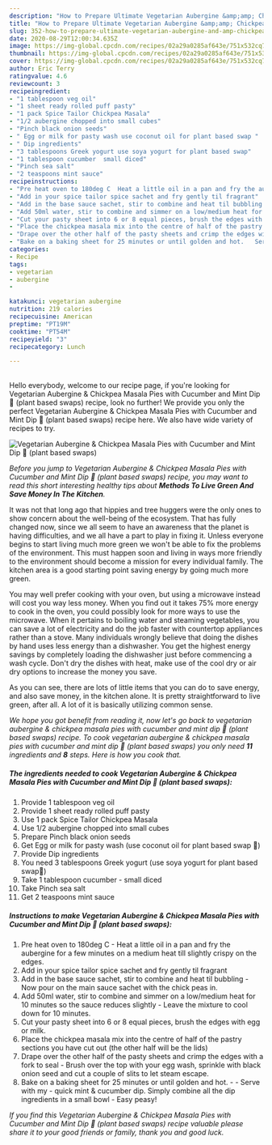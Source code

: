 ```yaml
---
description: "How to Prepare Ultimate Vegetarian Aubergine &amp;amp; Chickpea Masala Pies with Cucumber and Mint Dip 🌱 (plant based swaps)"
title: "How to Prepare Ultimate Vegetarian Aubergine &amp;amp; Chickpea Masala Pies with Cucumber and Mint Dip 🌱 (plant based swaps)"
slug: 352-how-to-prepare-ultimate-vegetarian-aubergine-and-amp-chickpea-masala-pies-with-cucumber-and-mint-dip-plant-based-swaps
date: 2020-08-29T12:00:34.635Z
image: https://img-global.cpcdn.com/recipes/02a29a0285af643e/751x532cq70/vegetarian-aubergine-chickpea-masala-pies-with-cucumber-and-mint-dip-🌱-plant-based-swaps-recipe-main-photo.jpg
thumbnail: https://img-global.cpcdn.com/recipes/02a29a0285af643e/751x532cq70/vegetarian-aubergine-chickpea-masala-pies-with-cucumber-and-mint-dip-🌱-plant-based-swaps-recipe-main-photo.jpg
cover: https://img-global.cpcdn.com/recipes/02a29a0285af643e/751x532cq70/vegetarian-aubergine-chickpea-masala-pies-with-cucumber-and-mint-dip-🌱-plant-based-swaps-recipe-main-photo.jpg
author: Eric Terry
ratingvalue: 4.6
reviewcount: 3
recipeingredient:
- "1 tablespoon veg oil"
- "1 sheet ready rolled puff pasty"
- "1 pack Spice Tailor Chickpea Masala"
- "1/2 aubergine chopped into small cubes"
- "Pinch black onion seeds"
- " Egg or milk for pasty wash use coconut oil for plant based swap "
- " Dip ingredients"
- "3 tablespoons Greek yogurt use soya yogurt for plant based swap"
- "1 tablespoon cucumber  small diced"
- "Pinch sea salt"
- "2 teaspoons mint sauce"
recipeinstructions:
- "Pre heat oven to 180deg C  Heat a little oil in a pan and fry the aubergine for a few minutes on a medium heat till slightly crispy on the edges."
- "Add in your spice tailor spice sachet and fry gently til fragrant"
- "Add in the base sauce sachet, stir to combine and heat til bubbling Now pour on the main sauce sachet with the chick peas in."
- "Add 50ml water, stir to combine and simmer on a low/medium heat for 10 minutes so the sauce reduces slightly  Leave the mixture to cool down for 10 minutes."
- "Cut your pasty sheet into 6 or 8 equal pieces, brush the edges with egg or milk."
- "Place the chickpea masala mix into the centre of half of the pastry sections you have cut out (the other half will be the lids)"
- "Drape over the other half of the pasty sheets and crimp the edges with a fork to seal Brush over the top with your egg wash, sprinkle with black onion seed and cut a couple of slits to let steam escape."
- "Bake on a baking sheet for 25 minutes or until golden and hot.   Serve with my  quick mint &amp; cucumber dip. Simply combine all the dip ingredients in a small bowl  Easy peasy!"
categories:
- Recipe
tags:
- vegetarian
- aubergine
- 

katakunci: vegetarian aubergine  
nutrition: 219 calories
recipecuisine: American
preptime: "PT19M"
cooktime: "PT54M"
recipeyield: "3"
recipecategory: Lunch

---
```

<br>
Hello everybody, welcome to our recipe page, if you're looking for Vegetarian Aubergine &amp; Chickpea Masala Pies with Cucumber and Mint Dip 🌱 (plant based swaps) recipe, look no further! We provide you only the perfect Vegetarian Aubergine &amp; Chickpea Masala Pies with Cucumber and Mint Dip 🌱 (plant based swaps) recipe here. We also have wide variety of recipes to try.
<br>


![Vegetarian Aubergine &amp; Chickpea Masala Pies with Cucumber and Mint Dip 🌱 (plant based swaps)](https://img-global.cpcdn.com/recipes/02a29a0285af643e/751x532cq70/vegetarian-aubergine-chickpea-masala-pies-with-cucumber-and-mint-dip-🌱-plant-based-swaps-recipe-main-photo.jpg)

<i>Before you jump to Vegetarian Aubergine &amp; Chickpea Masala Pies with Cucumber and Mint Dip 🌱 (plant based swaps) recipe, you may want to read this short interesting healthy tips about 
<strong>Methods To Live Green And Save Money In The Kitchen</strong>.</i>
</br>

It was not that long ago that hippies and tree huggers were the only ones to show concern about the well-being of the ecosystem. That has fully changed now, since we all seem to have an awareness that the planet is having difficulties, and we all have a part to play in fixing it. Unless everyone begins to start living much more green we won't be able to fix the problems of the environment. This must happen soon and living in ways more friendly to the environment should become a mission for every individual family. The kitchen area is a good starting point saving energy by going much more green.

You may well prefer cooking with your oven, but using a microwave instead will cost you way less money. When you find out it takes 75% more energy to cook in the oven, you could possibly look for more ways to use the microwave. When it pertains to boiling water and steaming vegetables, you can save a lot of electricity and do the job faster with countertop appliances rather than a stove. Many individuals wrongly believe that doing the dishes by hand uses less energy than a dishwasher. You get the highest energy savings by completely loading the dishwasher just before commencing a wash cycle. Don't dry the dishes with heat, make use of the cool dry or air dry options to increase the money you save.

As you can see, there are lots of little items that you can do to save energy, and also save money, in the kitchen alone. It is pretty straightforward to live green, after all. A lot of it is basically utilizing common sense.


<i>We hope you got benefit from reading it, now let's go back to vegetarian aubergine &amp; chickpea masala pies with cucumber and mint dip 🌱 (plant based swaps) recipe. To cook vegetarian aubergine &amp; chickpea masala pies with cucumber and mint dip 🌱 (plant based swaps) you only need <strong>11</strong> ingredients and <strong>8</strong> steps. Here is how you cook that.
</i>

##### The ingredients needed to cook Vegetarian Aubergine &amp; Chickpea Masala Pies with Cucumber and Mint Dip 🌱 (plant based swaps):

1. Provide 1 tablespoon veg oil
1. Provide 1 sheet ready rolled puff pasty
1. Use 1 pack Spice Tailor Chickpea Masala
1. Use 1/2 aubergine chopped into small cubes
1. Prepare Pinch black onion seeds
1. Get  Egg or milk for pasty wash (use coconut oil for plant based swap 🌱)
1. Provide  Dip ingredients
1. You need 3 tablespoons Greek yogurt (use soya yogurt for plant based swap🌱)
1. Take 1 tablespoon cucumber - small diced
1. Take Pinch sea salt
1. Get 2 teaspoons mint sauce


##### Instructions to make Vegetarian Aubergine &amp; Chickpea Masala Pies with Cucumber and Mint Dip 🌱 (plant based swaps):

1. Pre heat oven to 180deg C  - Heat a little oil in a pan and fry the aubergine for a few minutes on a medium heat till slightly crispy on the edges.
1. Add in your spice tailor spice sachet and fry gently til fragrant
1. Add in the base sauce sachet, stir to combine and heat til bubbling - Now pour on the main sauce sachet with the chick peas in.
1. Add 50ml water, stir to combine and simmer on a low/medium heat for 10 minutes so the sauce reduces slightly  - Leave the mixture to cool down for 10 minutes.
1. Cut your pasty sheet into 6 or 8 equal pieces, brush the edges with egg or milk.
1. Place the chickpea masala mix into the centre of half of the pastry sections you have cut out (the other half will be the lids)
1. Drape over the other half of the pasty sheets and crimp the edges with a fork to seal - Brush over the top with your egg wash, sprinkle with black onion seed and cut a couple of slits to let steam escape.
1. Bake on a baking sheet for 25 minutes or until golden and hot.  -  - Serve with my  - quick mint &amp; cucumber dip. Simply combine all the dip ingredients in a small bowl  - Easy peasy!


<i>If you find this Vegetarian Aubergine &amp; Chickpea Masala Pies with Cucumber and Mint Dip 🌱 (plant based swaps) recipe valuable please share it to your good friends or family, thank you and good luck.</i>
